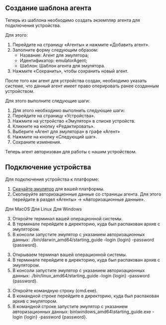 ## Создание шаблона агента

Теперь из шаблона необходимо создать экземпляр агента для подключения устройства.

Для этого:

1. Перейдите на страницу «Агенты» и нажмите «Добавить агент».
2. Заполните форму следующим образом:
   - Название: Агент для эмулятора;
   - Идентификатор: emulatorAgent;
   - Шаблон: Шаблон агента для эмулятора.
3. Нажмите «Сохранить», чтобы сохранить новый агент.

После того как агент для устройства создан, необходимо указать системе, что данный агент имеет право оперировать ранее созданным устройством.

Для этого выполните следующие шаги:

1. Для этого необходимо выполнить следующие шаги:
2. Перейдите на страницу «Устройства».
3. Нажмите на устройство «Эмулятор» в списке устройств.
4. Кликните на кнопку «Редактировать».
5. Выберите «Агент для эмулятора» в графе «Агент»
6. Нажмите на кнопку «Следующий шаг».
7. Сохраните изменения.

Теперь агент авторизован для работы с нашим устройством.

## Подключение устройства

Для подключения устройства к платформе:

1. [Скачайте эмулятор](https://github.com/vk-cs/iot-emulators/releases) для вашей платформы.
2. Скопируйте авторизационные данные со страницы агента. Для этого перейдите в раздел «Агенты» → «Авторизационные данные».

<tabs>
<tablist>
<tab>Для MacOS</tab>
<tab>Для Linux</tab>
<tab>Для Windows</tab>
</tablist>
<tabpanel>

3. Откройте терминал вашей операционной системы.
4. В терминале перейдите в директорию, куда был распакован архив с эмулятором.
5. В консоли запустите эмулятор с указанием авторизационных данных:
   ./bin/darwin_amd64/starting_guide -login {login} -password {password}.

</tabpanel>
<tabpanel>

3. Открываем терминал вашей операционной системы.
4. В терминале перейдите в директорию, куда был распакован архив с эмулятором.
5. В консоли запустите эмулятор с указанием авторизационных данных:
   ./bin/linux_amd64/starting_guide -login {login} -password {password}.

</tabpanel>
<tabpanel>

3. Откройте командную строку (cmd.exe).
4. В командной строке перейдите в директорию, куда был распакован архив с эмулятором.
5. В командной строке запустите эмулятор с указанием авторизационных данных:
   bin\windows_amd64\starting_guide.exe -login {login} -password {password}.

</tabpanel>
</tabs>
